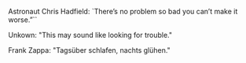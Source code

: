 
Astronaut Chris Hadfield:
`There’s no problem so bad you can’t make it worse.”``

Unkown:
"This may sound like looking for trouble."

Frank Zappa:
"Tagsüber schlafen, nachts glühen."
